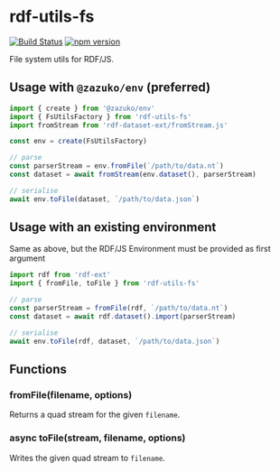 # rdf-utils-fs

[![Build Status](https://travis-ci.org/rdf-ext/rdf-utils-fs.svg?branch=master)](https://travis-ci.org/rdf-ext/rdf-utils-dataset)
[![npm version](https://badge.fury.io/js/rdf-utils-fs.svg)](https://badge.fury.io/js/rdf-utils-dataset)

File system utils for RDF/JS.

## Usage with `@zazuko/env` (preferred)

```js
import { create } from '@zazuko/env'
import { FsUtilsFactory } from 'rdf-utils-fs'
import fromStream from 'rdf-dataset-ext/fromStream.js'

const env = create(FsUtilsFactory)

// parse
const parserStream = env.fromFile(`/path/to/data.nt`)
const dataset = await fromStream(env.dataset(), parserStream)

// serialise
await env.toFile(dataset, `/path/to/data.json`)
```

## Usage with an existing environment

Same as above, but the RDF/JS Environment must be provided as first argument

```js
import rdf from 'rdf-ext'
import { fromFile, toFile } from 'rdf-utils-fs'

// parse
const parserStream = fromFile(rdf, `/path/to/data.nt`)
const dataset = await rdf.dataset().import(parserStream)

// serialise
await env.toFile(rdf, dataset, `/path/to/data.json`)
```
    
## Functions

### fromFile(filename, options)

Returns a quad stream for the given `filename`.

### async toFile(stream, filename, options)

Writes the given quad stream to `filename`. 
